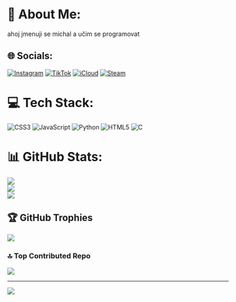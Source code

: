 # 💫 About Me:
ahoj jmenuji se michal a učim se programovat


## 🌐 Socials:
[![Instagram](https://img.shields.io/badge/Instagram-%23E4405F.svg?logo=Instagram&logoColor=white)](https://instagram.com/_michal.cz_) 
[![TikTok](https://img.shields.io/badge/TikTok-black.svg?logo=tiktok&logoColor=white)](https://www.tiktok.com/@ig_michal.cz_)
[![iCloud](https://img.shields.io/badge/iCloud-000000?logo=apple&logoColor=white)](mailto:medvidekcz@icloud.com)
[![Steam](https://img.shields.io/badge/Steam-000000.svg?logo=steam&logoColor=white)](https://steamcommunity.com/profiles/76561199066144090/)

# 💻 Tech Stack:
![CSS3](https://img.shields.io/badge/css3-%231572B6.svg?style=for-the-badge&logo=css3&logoColor=white) ![JavaScript](https://img.shields.io/badge/javascript-%23323330.svg?style=for-the-badge&logo=javascript&logoColor=%23F7DF1E) ![Python](https://img.shields.io/badge/python-3670A0?style=for-the-badge&logo=python&logoColor=ffdd54) ![HTML5](https://img.shields.io/badge/html5-%23E34F26.svg?style=for-the-badge&logo=html5&logoColor=white) ![C](https://img.shields.io/badge/c-%2300599C.svg?style=for-the-badge&logo=c&logoColor=white)
# 📊 GitHub Stats:
![](https://github-readme-stats.vercel.app/api?username=MichalNgu&theme=dark&hide_border=true&include_all_commits=false&count_private=false)<br/>
![](https://github-readme-streak-stats.herokuapp.com/?user=MichalNgu&theme=dark&hide_border=true)<br/>
![](https://github-readme-stats.vercel.app/api/top-langs/?username=MichalNgu&theme=dark&hide_border=true&include_all_commits=false&count_private=false&layout=compact)

## 🏆 GitHub Trophies
![](https://github-profile-trophy.vercel.app/?username=MichalNgu&theme=radical&no-frame=false&no-bg=true&margin-w=4)

### 🔝 Top Contributed Repo
![](https://github-contributor-stats.vercel.app/api?username=MichalNgu&limit=5&theme=dark&combine_all_yearly_contributions=true)

---
[![](https://visitcount.itsvg.in/api?id=MichalNgu&icon=0&color=0)](https://visitcount.itsvg.in)

<!-- Proudly created with GPRM ( https://gprm.itsvg.in ) -->
